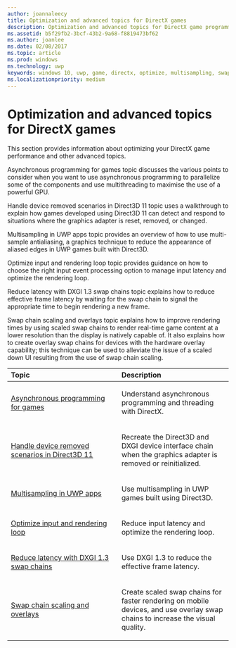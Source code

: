 ```yaml
---
author: joannaleecy
title: Optimization and advanced topics for DirectX games
description: Optimization and advanced topics for DirectX game programming.
ms.assetid: b5f29fb2-3bcf-43b2-9a68-f8819473bf62
ms.author: joanlee
ms.date: 02/08/2017
ms.topic: article
ms.prod: windows
ms.technology: uwp
keywords: windows 10, uwp, game, directx, optimize, multisampling, swap chains
ms.localizationpriority: medium
---
```


# Optimization and advanced topics for DirectX games

This section provides information about optimizing your DirectX game performance and other advanced topics.

Asynchronous programming for games topic discusses the various points to consider when you want to use asynchronous programming to parallelize some of the components and use multithreading to maximise the use of a powerful GPU.

Handle device removed scenarios in Direct3D 11 topic uses a walkthrough to explain how games developed using Direct3D 11 can detect and respond to situations where the graphics adapter is reset, removed, or changed.

Multisampling in UWP apps topic provides an overview of how to use multi-sample antialiasing, a graphics technique to reduce the appearance of aliased edges in UWP games built with Direct3D.

Optimize input and rendering loop topic provides guidance on how to choose the right input event processing option to manage input latency and optimize the rendering loop.

Reduce latency with DXGI 1.3 swap chains topic explains how to reduce effective frame latency by waiting for the swap chain to signal the appropriate time to begin rendering a new frame.

Swap chain scaling and overlays topic explains how to improve rendering times by using scaled swap chains to render real-time game content at a lower resolution than the display is natively capable of. 
It also explains how to create overlay swap chains for devices with the hardware overlay capability; this technique can be used to alleviate the issue of a scaled down UI resulting from the use of swap chain scaling.

<table>
<colgroup>
<col width="50%" />
<col width="50%" />
</colgroup>
<thead>
<tr class="header">
<th align="left">Topic</th>
<th align="left">Description</th>
</tr>
</thead>
<tbody>
<tr class="odd">
<td align="left"><p><a href="asynchronous-programming-directx-and-cpp.md">Asynchronous programming for games</a></p></td>
<td align="left"><p>Understand asynchronous programming and threading with DirectX.</p></td>
</tr>
<tr class="even">
<td align="left"><p><a href="handling-device-lost-scenarios.md">Handle device removed scenarios in Direct3D 11</a></p></td>
<td align="left"><p>Recreate the Direct3D and DXGI device interface chain when the graphics adapter is removed or reinitialized.</p></td>
</tr>
<tr class="odd">
<td align="left"><p><a href="multisampling--multi-sample-anti-aliasing--in-windows-store-apps.md">Multisampling in UWP apps</a></p></td>
<td align="left"><p>Use multisampling in UWP games built using Direct3D.</p></td>
</tr>
<tr class="even">
<td align="left"><p><a href="optimize-performance-for-windows-store-direct3d-11-apps-with-coredispatcher.md">Optimize input and rendering loop</a></p></td>
<td align="left"><p>Reduce input latency and optimize the rendering loop.</p></td>
</tr>
<tr class="odd">
<td align="left"><p><a href="reduce-latency-with-dxgi-1-3-swap-chains.md">Reduce latency with DXGI 1.3 swap chains</a></p></td>
<td align="left"><p>Use DXGI 1.3 to reduce the effective frame latency.</p></td>
</tr>
<tr class="even">
<td align="left"><p><a href="multisampling--scaling--and-overlay-swap-chains.md">Swap chain scaling and overlays</a></p></td>
<td align="left"><p>Create scaled swap chains for faster rendering on mobile devices, and use overlay swap chains to increase the visual quality.</p></td>
</tr>
</tbody>
</table>